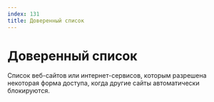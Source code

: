 ```yaml
---
index: 131
title: Доверенный список
---
```

# Доверенный список

Список веб-сайтов или интернет-сервисов, которым разрешена некоторая форма доступа, когда другие сайты автоматически блокируются.